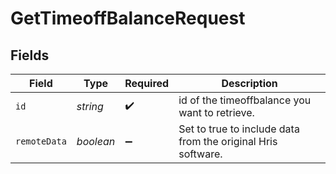 # GetTimeoffBalanceRequest


## Fields

| Field                                                        | Type                                                         | Required                                                     | Description                                                  |
| ------------------------------------------------------------ | ------------------------------------------------------------ | ------------------------------------------------------------ | ------------------------------------------------------------ |
| `id`                                                         | *string*                                                     | :heavy_check_mark:                                           | id of the timeoffbalance you want to retrieve.               |
| `remoteData`                                                 | *boolean*                                                    | :heavy_minus_sign:                                           | Set to true to include data from the original Hris software. |